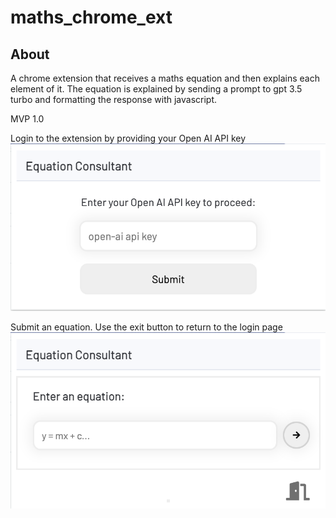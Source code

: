# maths_chrome_ext

## About

A chrome extension that receives a maths equation and then explains each element of it. The equation is explained by sending a prompt to gpt 3.5 turbo and formatting the response with javascript. 

MVP 1.0

Login to the extension by providing your Open AI API key
<img src="images/login.png" alt="api key login page" width="800" style="max-width:100%;height:auto;">

Submit an equation. Use the exit button to return to the login page
<img src="images/eq_enter.png" alt="equation entry page" width="800" style="max-width:100%;height:auto;">
